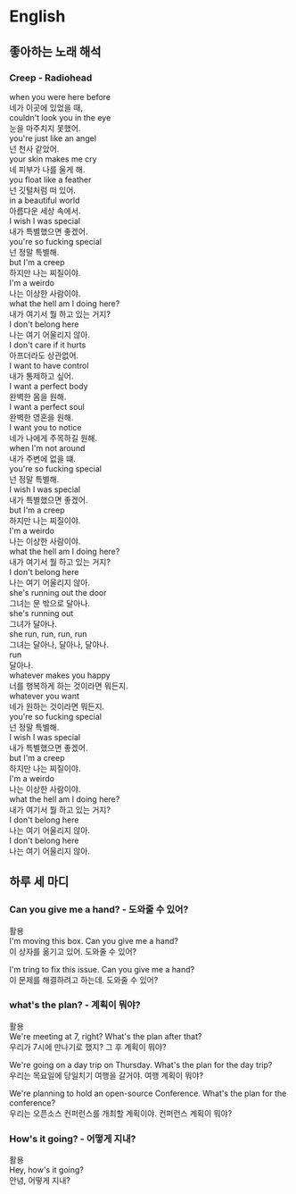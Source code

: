 # English

## 좋아하는 노래 해석
### Creep - Radiohead

when you were here before  
네가 이곳에 있었을 때,  
couldn't look you in the eye  
눈을 마주치지 못했어.  
you're just like an angel  
넌 천사 같았어.  
your skin makes me cry  
네 피부가 나를 울게 해.  
you float like a feather  
넌 깃털처럼 떠 있어.  
in a beautiful world  
아름다운 세상 속에서.  
I wish I was special  
내가 특별했으면 좋겠어.  
you're so fucking special  
넌 정말 특별해.  
but I'm a creep  
하지만 나는 찌질이야.  
I'm a weirdo  
나는 이상한 사람이야.  
what the hell am I doing here?  
내가 여기서 뭘 하고 있는 거지?  
I don't belong here  
나는 여기 어울리지 않아.  
I don't care if it hurts  
아프더라도 상관없어.  
I want to have control  
내가 통제하고 싶어.  
I want a perfect body  
완벽한 몸을 원해.  
I want a perfect soul  
완벽한 영혼을 원해.  
I want you to notice  
네가 나에게 주목하길 원해.  
when I'm not around  
내가 주변에 없을 떄.  
you're so fucking special  
넌 정말 특별해.  
I wish I was special  
내가 특별했으면 좋겠어.  
but I'm a creep  
하지만 나는 찌질이야.  
I'm a weirdo  
나는 이상한 사람이야.  
what the hell am I doing here?  
내가 여기서 뭘 하고 있는 거지?  
I don't belong here  
나는 여기 어울리지 않아.  
she's running out the door  
그녀는 문 밖으로 달아나.  
she's running out  
그녀가 달아나.  
she run, run, run, run  
그녀는 달아나, 달아나, 달아나.  
run  
달아나.  
whatever makes you happy  
너를 행복하게 하는 것이라면 뭐든지.  
whatever you want  
네가 원하는 것이라면 뭐든지.  
you're so fucking special  
넌 정말 특별해.  
I wish I was special  
내가 특별했으면 좋겠어.  
but I'm a creep  
하지만 나는 찌질이야.  
I'm a weirdo  
나는 이상한 사람이야.  
what the hell am I doing here?  
내가 여기서 뭘 하고 있는 거지?  
I don't belong here  
나는 여기 어울리지 않아.  
I don't belong here  
나는 여기 어울리지 않아.  

## 하루 세 마디
### Can you give me a hand?  - 도와줄 수 있어?  
활용  
I'm moving this box. Can you give me a hand?  
이 상자를 옮기고 있어. 도와줄 수 있어?  

I'm tring to fix this issue. Can you give me a hand?  
이 문제를 해결하려고 하는데. 도와줄 수 있어?  

### what's the plan? - 계획이 뭐야?
활용  
We're meeting at 7, right? What's the plan after that?  
우리가 7시에 만나기로 했지? 그 후 계획이 뭐야?  

We're going on a day trip on Thursday. What's the plan for the day trip?  
우리는 목요일에 당일치기 여행을 갈거야. 여행 계획이 뭐야?  

We're planning to hold an open-source Conference. What's the plan for the conference?  
우리는 오픈소스 컨퍼런스를 개최할 계획이야. 컨퍼런스 계획이 뭐야?  

### How's it going? - 어떻게 지내?
활용  
Hey, how's it going?  
안녕, 어떻게 지내?
